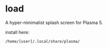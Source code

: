 # load

A hyper-minimalist splash screen for Plasma 5.


install here:

```
/home/[user]/.local/share/plasma/
```
